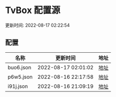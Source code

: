 
# TvBox 配置源

更新时间: 2022-08-17 02:22:54


## 配置

|   名称  | 更新时间  |地址  |
|  ----  | ----  |----  |
|  buo6.json | 2022-08-17 02:01:02 |[地址](https://box.okeybox.top/tv/buo6.json) |
|  p6w5.json | 2022-08-16 22:17:58 |[地址](https://box.okeybox.top/tv/p6w5.json) |
|  i91j.json | 2022-08-16 21:09:19 |[地址](https://box.okeybox.top/tv/i91j.json) |
  
    